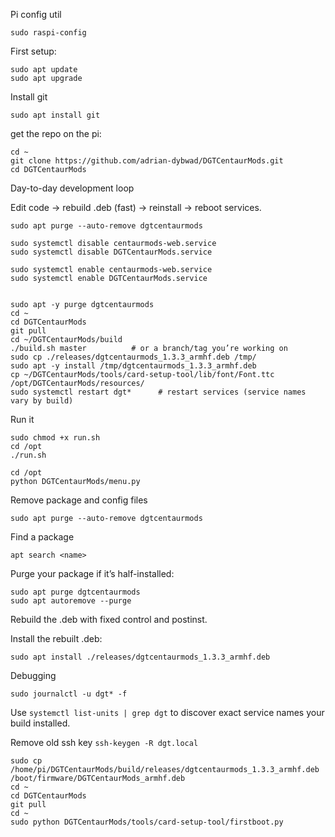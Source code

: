Pi config util

```
sudo raspi-config
```


First setup:

```
sudo apt update
sudo apt upgrade
```

Install git

```
sudo apt install git
```

get the repo on the pi:

```
cd ~
git clone https://github.com/adrian-dybwad/DGTCentaurMods.git
cd DGTCentaurMods
```

Day-to-day development loop

Edit code → rebuild .deb (fast) → reinstall → reboot services.

```
sudo apt purge --auto-remove dgtcentaurmods

sudo systemctl disable centaurmods-web.service
sudo systemctl disable DGTCentaurMods.service

sudo systemctl enable centaurmods-web.service
sudo systemctl enable DGTCentaurMods.service


sudo apt -y purge dgtcentaurmods
cd ~
cd DGTCentaurMods
git pull
cd ~/DGTCentaurMods/build
./build.sh master          # or a branch/tag you’re working on
sudo cp ./releases/dgtcentaurmods_1.3.3_armhf.deb /tmp/
sudo apt -y install /tmp/dgtcentaurmods_1.3.3_armhf.deb
cp ~/DGTCentaurMods/tools/card-setup-tool/lib/font/Font.ttc /opt/DGTCentaurMods/resources/
sudo systemctl restart dgt*      # restart services (service names vary by build)
```

Run it

```
sudo chmod +x run.sh
cd /opt
./run.sh
```

```
cd /opt
python DGTCentaurMods/menu.py
```

Remove package and config files

```
sudo apt purge --auto-remove dgtcentaurmods

```

Find a package

```
apt search <name>
```

Purge your package if it’s half-installed:

```
sudo apt purge dgtcentaurmods
sudo apt autoremove --purge
```

Rebuild the .deb with fixed control and postinst.

Install the rebuilt .deb:

```
sudo apt install ./releases/dgtcentaurmods_1.3.3_armhf.deb
```

Debugging

```
sudo journalctl -u dgt* -f
```

Use `systemctl list-units | grep dgt` to discover exact service names your build installed.

Remove old ssh key
`ssh-keygen -R dgt.local`


```
sudo cp /home/pi/DGTCentaurMods/build/releases/dgtcentaurmods_1.3.3_armhf.deb /boot/firmware/DGTCentaurMods_armhf.deb
cd ~
cd DGTCentaurMods
git pull
cd ~
sudo python DGTCentaurMods/tools/card-setup-tool/firstboot.py

```